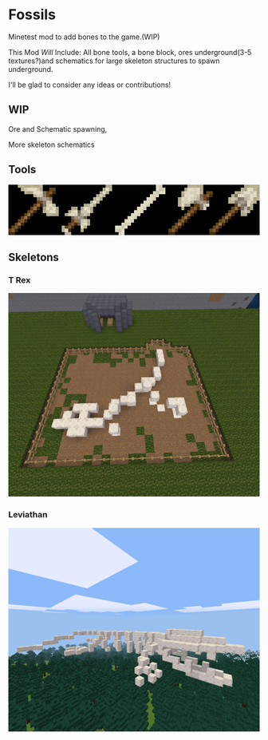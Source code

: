 # Fossils
Minetest mod to add bones to the game.(WIP)

This Mod _Will_ Include: All bone tools, a bone block, ores underground(3-5 textures?)and schematics for large skeleton structures to spawn underground.

I'll be glad to consider any ideas or contributions!

## WIP

Ore and Schematic spawning,

More skeleton schematics

## Tools
![Tools](promo/Tools_screenshot.png)

## Skeletons

### T Rex
![T Rex](promo/TR_Screenshot.png)


### Leviathan
![Leviathan](promo/Leviathan_Screenshot.png)

